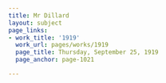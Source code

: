 ```yaml
---
title: Mr Dillard
layout: subject
page_links:
- work_title: '1919'
  work_url: pages/works/1919
  page_title: Thursday, September 25, 1919
  page_anchor: page-1021

---
```

